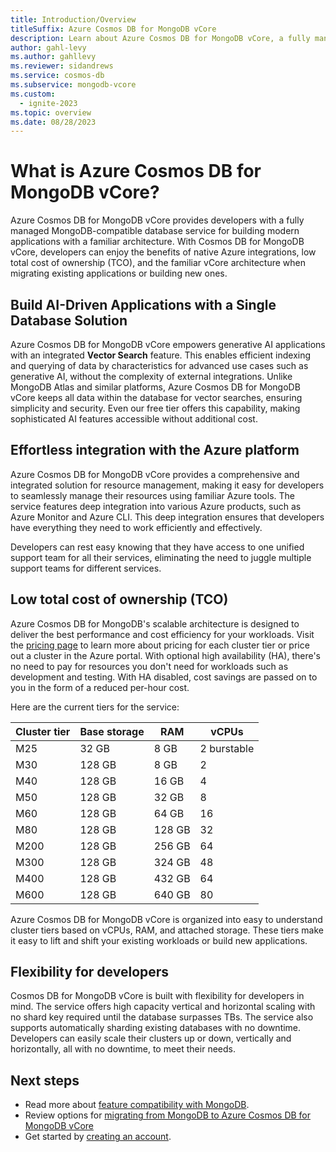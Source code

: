 ```yaml
---
title: Introduction/Overview
titleSuffix: Azure Cosmos DB for MongoDB vCore
description: Learn about Azure Cosmos DB for MongoDB vCore, a fully managed MongoDB-compatible database for building modern applications with a familiar architecture.
author: gahl-levy
ms.author: gahllevy
ms.reviewer: sidandrews
ms.service: cosmos-db
ms.subservice: mongodb-vcore
ms.custom:
  - ignite-2023
ms.topic: overview
ms.date: 08/28/2023
---
```


# What is Azure Cosmos DB for MongoDB vCore?

Azure Cosmos DB for MongoDB vCore provides developers with a fully managed MongoDB-compatible database service for building modern applications with a familiar architecture. With Cosmos DB for MongoDB vCore, developers can enjoy the benefits of native Azure integrations, low total cost of ownership (TCO), and the familiar vCore architecture when migrating existing applications or building new ones.

## Build AI-Driven Applications with a Single Database Solution

Azure Cosmos DB for MongoDB vCore empowers generative AI applications with an integrated **Vector Search** feature. This enables efficient indexing and querying of data by characteristics for advanced use cases such as generative AI, without the complexity of external integrations. Unlike MongoDB Atlas and similar platforms, Azure Cosmos DB for MongoDB vCore keeps all data within the database for vector searches, ensuring simplicity and security. Even our free tier offers this capability, making sophisticated AI features accessible without additional cost.


## Effortless integration with the Azure platform

Azure Cosmos DB for MongoDB vCore provides a comprehensive and integrated solution for resource management, making it easy for developers to seamlessly manage their resources using familiar Azure tools. The service features deep integration into various Azure products, such as Azure Monitor and Azure CLI. This deep integration ensures that developers have everything they need to work efficiently and effectively.

Developers can rest easy knowing that they have access to one unified support team for all their services, eliminating the need to juggle multiple support teams for different services.

## Low total cost of ownership (TCO)

Azure Cosmos DB for MongoDB's scalable architecture is designed to deliver the best performance and cost efficiency for your workloads. Visit the [pricing page](https://azure.microsoft.com/pricing/details/cosmos-db/) to learn more about pricing for each cluster tier or price out a cluster in the Azure portal. With optional high availability (HA), there's no need to pay for resources you don't need for workloads such as development and testing. With HA disabled, cost savings are passed on to you in the form of a reduced per-hour cost.

Here are the current tiers for the service:

| Cluster tier | Base storage | RAM | vCPUs |
| --- | --- | --- | --- |
| M25 | 32 GB | 8 GB | 2 burstable |
| M30 | 128 GB | 8 GB | 2 |
| M40 | 128 GB | 16 GB | 4 |
| M50 | 128 GB | 32 GB | 8 |
| M60 | 128 GB | 64 GB | 16 |
| M80 | 128 GB | 128 GB | 32 |
| M200 | 128 GB | 256 GB | 64 |
| M300 | 128 GB | 324 GB | 48 |
| M400 | 128 GB | 432 GB | 64 |
| M600 | 128 GB | 640 GB | 80 |

Azure Cosmos DB for MongoDB vCore is organized into easy to understand cluster tiers based on vCPUs, RAM, and attached storage. These tiers make it easy to lift and shift your existing workloads or build new applications.

## Flexibility for developers

Cosmos DB for MongoDB vCore is built with flexibility for developers in mind. The service offers high capacity vertical and horizontal scaling with no shard key required until the database surpasses TBs. The service also supports automatically sharding existing databases with no downtime. Developers can easily scale their clusters up or down, vertically and horizontally, all with no downtime, to meet their needs.

## Next steps

- Read more about [feature compatibility with MongoDB](compatibility.md).
- Review options for [migrating from MongoDB to Azure Cosmos DB for MongoDB vCore](migration-options.md)
- Get started by [creating an account](quickstart-portal.md).
